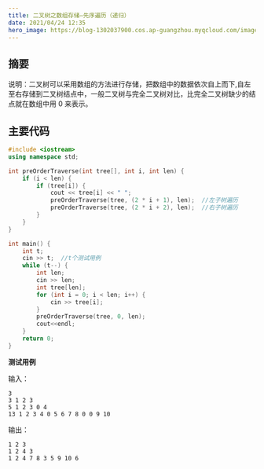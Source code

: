 ```yaml
---
title: 二叉树之数组存储—先序遍历（递归）
date: 2021/04/24 12:35
hero_image: https://blog-1302037900.cos.ap-guangzhou.myqcloud.com/images/covers/datastructure_tree.png
---
```


## 摘要

说明：二叉树可以采用数组的方法进行存储，把数组中的数据依次自上而下,自左至右存储到二叉树结点中，一般二叉树与完全二叉树对比，比完全二叉树缺少的结点就在数组中用 0 来表示。

## 主要代码

```c++
#include <iostream>
using namespace std;

int preOrderTraverse(int tree[], int i, int len) {
    if (i < len) {
        if (tree[i]) {
            cout << tree[i] << " ";
            preOrderTraverse(tree, (2 * i + 1), len);  //左子树遍历
            preOrderTraverse(tree, (2 * i + 2), len);  //右子树遍历
        }
    }
}

int main() {
    int t;
    cin >> t;  //t个测试用例
    while (t--) {
        int len;
        cin >> len;
        int tree[len];
        for (int i = 0; i < len; i++) {
            cin >> tree[i];
        }
        preOrderTraverse(tree, 0, len);
        cout<<endl;
    }
    return 0;
}

```

**测试用例**

输入：

```
3
3 1 2 3
5 1 2 3 0 4
13 1 2 3 4 0 5 6 7 8 0 0 9 10
```

输出：

```
1 2 3
1 2 4 3
1 2 4 7 8 3 5 9 10 6
```
